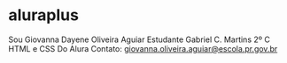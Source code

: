 # aluraplus
Sou Giovanna Dayene Oliveira Aguiar
Estudante
Gabriel C. Martins
2º C
HTML e CSS
Do Alura
Contato: giovanna.oliveira.aguiar@escola.pr.gov.br
